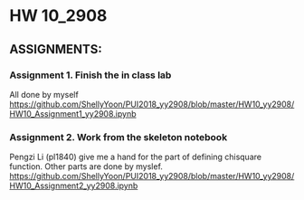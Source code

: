 #  HW 10_2908

## ASSIGNMENTS:

### Assignment 1. Finish the in class lab
All done by myself
https://github.com/ShellyYoon/PUI2018_yy2908/blob/master/HW10_yy2908/HW10_Assignment1_yy2908.ipynb


### Assignment 2. Work from the skeleton notebook
Pengzi Li (pl1840) give me a hand for the part of defining chisquare function. 
Other parts are done by myslef.
https://github.com/ShellyYoon/PUI2018_yy2908/blob/master/HW10_yy2908/HW10_Assignment2_yy2908.ipynb
